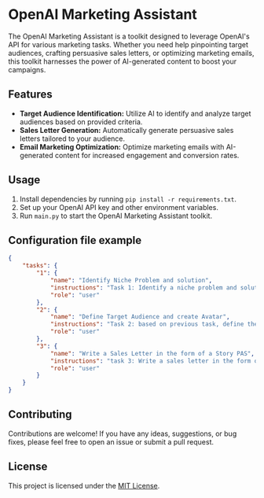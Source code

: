 # OpenAI Marketing Assistant

The OpenAI Marketing Assistant is a toolkit designed to leverage OpenAI's API for various marketing tasks. Whether you need help pinpointing target audiences, crafting persuasive sales letters, or optimizing marketing emails, this toolkit harnesses the power of AI-generated content to boost your campaigns.

## Features

- **Target Audience Identification:** Utilize AI to identify and analyze target audiences based on provided criteria.
- **Sales Letter Generation:** Automatically generate persuasive sales letters tailored to your audience.
- **Email Marketing Optimization:** Optimize marketing emails with AI-generated content for increased engagement and conversion rates.

## Usage

1. Install dependencies by running `pip install -r requirements.txt`.
2. Set up your OpenAI API key and other environment variables.
3. Run `main.py` to start the OpenAI Marketing Assistant toolkit.

## Configuration file example

```json
{
    "tasks": {
        "1": {
            "name": "Identify Niche Problem and solution",  
            "instructions": "Task 1: Identify a niche problem and solution that your product or service can solve. Include a brief description of the problem and how your product or service can address it.",
            "role": "user"
        },
        "2": {
            "name": "Define Target Audience and create Avatar",
            "instructions": "Task 2: based on previous task, define the target audience and create an avatar for the target audience. Include demographics, psychographics, and any other relevant information.",
            "role": "user"
        },
        "3": {
            "name": "Write a Sales Letter in the form of a Story PAS",
            "instructions": "task 3: Write a sales letter in the form of a story using the Problem-Agitate-Solution (PAS) framework. The story should address the problem identified in task 1 and how your product or service can solve it.",
            "role": "user"
        }
    }
}
```
## Contributing

Contributions are welcome! If you have any ideas, suggestions, or bug fixes, please feel free to open an issue or submit a pull request.

## License

This project is licensed under the [MIT License](LICENSE).

